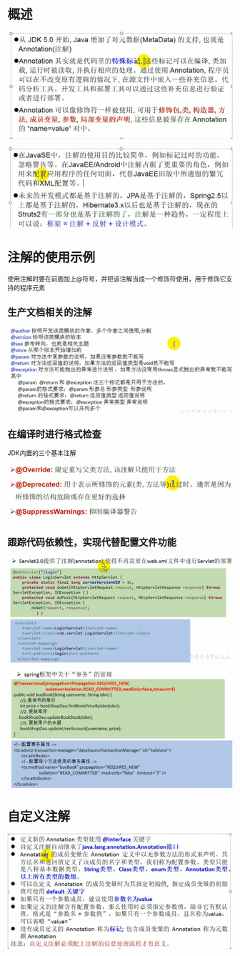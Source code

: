 # 概述

![image-20230102154000395](2-%E6%B3%A8%E8%A7%A3%E7%9A%84%E4%BD%BF%E7%94%A8.assets/image-20230102154000395.png)

![image-20230102154149799](2-%E6%B3%A8%E8%A7%A3%E7%9A%84%E4%BD%BF%E7%94%A8.assets/image-20230102154149799.png)

# 注解的使用示例

使用注解时要在前面加上@符号，并把该注解当成一个修饰符使用，用于修饰它支持的程序元素

## 生产文档相关的注解

![image-20230102154402228](2-%E6%B3%A8%E8%A7%A3%E7%9A%84%E4%BD%BF%E7%94%A8.assets/image-20230102154402228.png)

## 在编译时进行格式检查

JDK内置的三个基本注解

![image-20230102154503564](2-%E6%B3%A8%E8%A7%A3%E7%9A%84%E4%BD%BF%E7%94%A8.assets/image-20230102154503564.png)

## 跟踪代码依赖性，实现代替配置文件功能

![image-20230102154536497](2-%E6%B3%A8%E8%A7%A3%E7%9A%84%E4%BD%BF%E7%94%A8.assets/image-20230102154536497.png)

![image-20230102154554621](2-%E6%B3%A8%E8%A7%A3%E7%9A%84%E4%BD%BF%E7%94%A8.assets/image-20230102154554621.png)

# 自定义注解

![image-20230102154735558](2-%E6%B3%A8%E8%A7%A3%E7%9A%84%E4%BD%BF%E7%94%A8.assets/image-20230102154735558.png)



